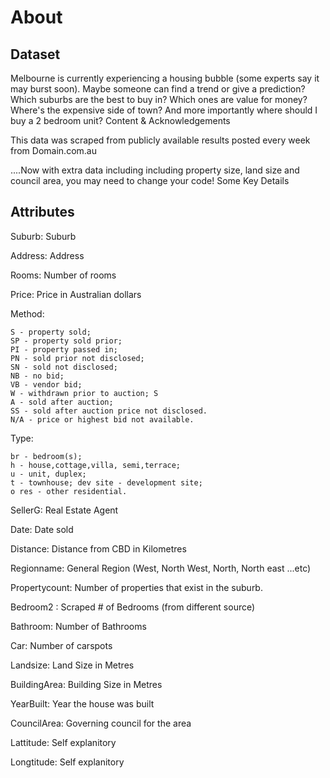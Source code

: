 
# About
## Dataset

Melbourne is currently experiencing a housing bubble (some experts say it may burst soon). Maybe someone can find a trend or give a prediction? Which suburbs are the best to buy in? Which ones are value for money? Where's the expensive side of town? And more importantly where should I buy a 2 bedroom unit? Content & Acknowledgements

This data was scraped from publicly available results posted every week from Domain.com.au

....Now with extra data including including property size, land size and council area, you may need to change your code! Some Key Details

## Attributes

Suburb: Suburb

Address: Address

Rooms: Number of rooms

Price: Price in Australian dollars

Method:

    S - property sold; 
    SP - property sold prior; 
    PI - property passed in; 
    PN - sold prior not disclosed; 
    SN - sold not disclosed; 
    NB - no bid; 
    VB - vendor bid; 
    W - withdrawn prior to auction; S
    A - sold after auction; 
    SS - sold after auction price not disclosed. 
    N/A - price or highest bid not available.

Type:

    br - bedroom(s); 
    h - house,cottage,villa, semi,terrace; 
    u - unit, duplex; 
    t - townhouse; dev site - development site; 
    o res - other residential.

SellerG: Real Estate Agent

Date: Date sold

Distance: Distance from CBD in Kilometres

Regionname: General Region (West, North West, North, North east ...etc)

Propertycount: Number of properties that exist in the suburb.

Bedroom2 : Scraped # of Bedrooms (from different source)

Bathroom: Number of Bathrooms

Car: Number of carspots

Landsize: Land Size in Metres

BuildingArea: Building Size in Metres

YearBuilt: Year the house was built

CouncilArea: Governing council for the area

Lattitude: Self explanitory

Longtitude: Self explanitory
